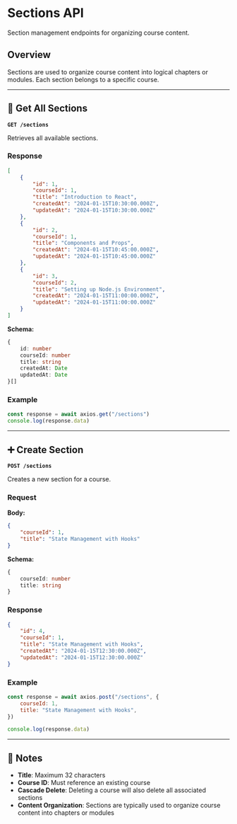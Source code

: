 # Sections API

Section management endpoints for organizing course content.

## Overview

Sections are used to organize course content into logical chapters or modules. Each section belongs to a specific course.

---

## 📖 Get All Sections

**`GET /sections`**

Retrieves all available sections.

### Response

```json
[
	{
		"id": 1,
		"courseId": 1,
		"title": "Introduction to React",
		"createdAt": "2024-01-15T10:30:00.000Z",
		"updatedAt": "2024-01-15T10:30:00.000Z"
	},
	{
		"id": 2,
		"courseId": 1,
		"title": "Components and Props",
		"createdAt": "2024-01-15T10:45:00.000Z",
		"updatedAt": "2024-01-15T10:45:00.000Z"
	},
	{
		"id": 3,
		"courseId": 2,
		"title": "Setting up Node.js Environment",
		"createdAt": "2024-01-15T11:00:00.000Z",
		"updatedAt": "2024-01-15T11:00:00.000Z"
	}
]
```

**Schema:**

```typescript
{
	id: number
	courseId: number
	title: string
	createdAt: Date
	updatedAt: Date
}[]
```

### Example

```javascript
const response = await axios.get("/sections")
console.log(response.data)
```

---

## ➕ Create Section

**`POST /sections`**

Creates a new section for a course.

### Request

**Body:**

```json
{
	"courseId": 1,
	"title": "State Management with Hooks"
}
```

**Schema:**

```typescript
{
	courseId: number
	title: string
}
```

### Response

```json
{
	"id": 4,
	"courseId": 1,
	"title": "State Management with Hooks",
	"createdAt": "2024-01-15T12:30:00.000Z",
	"updatedAt": "2024-01-15T12:30:00.000Z"
}
```

### Example

```javascript
const response = await axios.post("/sections", {
	courseId: 1,
	title: "State Management with Hooks",
})

console.log(response.data)
```

---

## 📝 Notes

-   **Title**: Maximum 32 characters
-   **Course ID**: Must reference an existing course
-   **Cascade Delete**: Deleting a course will also delete all associated sections
-   **Content Organization**: Sections are typically used to organize course content into chapters or modules
